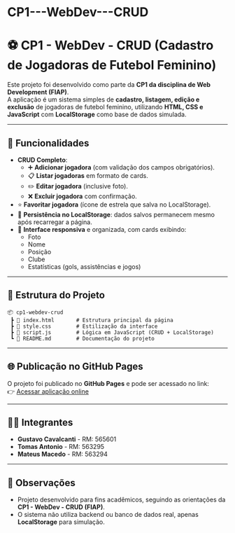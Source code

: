 # CP1---WebDev---CRUD

# ⚽ CP1 - WebDev - CRUD (Cadastro de Jogadoras de Futebol Feminino)

Este projeto foi desenvolvido como parte da **CP1 da disciplina de Web Development (FIAP)**.  
A aplicação é um sistema simples de **cadastro, listagem, edição e exclusão** de jogadoras de futebol feminino, utilizando **HTML, CSS e JavaScript** com **LocalStorage** como base de dados simulada.

---

## 🚀 Funcionalidades

- **CRUD Completo**:
  - ➕ **Adicionar jogadora** (com validação dos campos obrigatórios).
  - 📋 **Listar jogadoras** em formato de cards.
  - ✏️ **Editar jogadora** (inclusive foto).
  - ❌ **Excluir jogadora** com confirmação.
- ⭐ **Favoritar jogadora** (ícone de estrela que salva no LocalStorage).
- 💾 **Persistência no LocalStorage**: dados salvos permanecem mesmo após recarregar a página.
- 🎨 **Interface responsiva** e organizada, com cards exibindo:
  - Foto
  - Nome
  - Posição
  - Clube
  - Estatísticas (gols, assistências e jogos)

---

## 📂 Estrutura do Projeto

```
📦 cp1-webdev-crud
 ┣ 📜 index.html       # Estrutura principal da página
 ┣ 📜 style.css        # Estilização da interface
 ┣ 📜 script.js        # Lógica em JavaScript (CRUD + LocalStorage)
 ┗ 📜 README.md        # Documentação do projeto
```
---

## 🌐 Publicação no GitHub Pages

O projeto foi publicado no **GitHub Pages** e pode ser acessado no link:  
👉 [Acessar aplicação online](https://tomasbraga-c.github.io/CP1---WebDev---CRUD/)

---

## 👨‍💻 Integrantes

- **Gustavo Cavalcanti** - RM: 565601  
- **Tomas Antonio** - RM: 563295  
- **Mateus Macedo** - RM: 563294  

---

## 📌 Observações

- Projeto desenvolvido para fins acadêmicos, seguindo as orientações da **CP1 - WebDev - CRUD (FIAP)**.  
- O sistema não utiliza backend ou banco de dados real, apenas **LocalStorage** para simulação.
